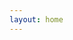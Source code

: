 ```yaml
---
layout: home
---
```


<script setup>
import { useData } from "vitepress";
import SiteHome from "vitepress-sls-blog-tmpl/SiteHome.vue";
import { PROPS } from "../.vitepress/props.js";

const { theme, localeIndex } = useData();

const hero = {
name: "Движение Антифеминизм",
text: "Мы боремся за истинное гендерное равноправие",
tagline: "Чтобы мужчины имели не меньше прав чем женщины нужно устранить источник неравноправия - феминизм",
image: {
src: theme.value.mainHeroImg,
alt: "Antifem logo",
},
// actions: [
// {
// theme: "brand",
// text: `📃 О проекте`,
// link: `/${localeIndex.value}/doc/about`,
// },
// {
// theme: "alt",
// text: `🗞️ Новости, статьи, события`,
// link: `${PROPS.blogUrl}/${localeIndex.value}/recent/1`,
// },
// {
// theme: "alt",
// text: `📢 Мы в соц сетях`,
// link: `/${localeIndex.value}/${theme.value.linksUrl}`,
// },
// ],
}
const features = [
// {
// icon: "🤝",
// title: "Антифем это равноправие",
// details: "За что выступает движение антифеминизм",
// linkText: "Читать о",
// link: "/ru/doc/what-the-antifeminism-movement-stands-for",
// },
// {
// icon: "📖",
// title: "Правда о современном феминизме",
// details: "описание",
// linkText: "Читать о",
// link: "/ru/doc/the-truth-about-modern-feminism",
// },
// {
// icon: "⚔️",
// title: "Как победить феминизм",
// details: "описание",
// linkText: "Читать о",
// link: "/ru/doc/how-to-defeat-feminism",
// },
]
</script>

<SiteHome :hero="hero" :features="features">
</SiteHome>
